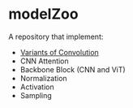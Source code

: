 # modelZoo
A repository that implement:
- [Variants of Convolution](/conv/README.md)
- CNN Attention
- Backbone Block (CNN and ViT)
- Normalization
- Activation
- Sampling

